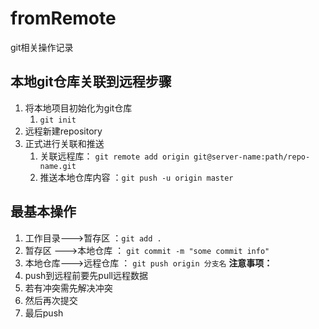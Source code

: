 # fromRemote
git相关操作记录    
    

## 本地git仓库关联到远程步骤
1. 将本地项目初始化为git仓库
	1. `git init`
2. 远程新建repository
3. 正式进行关联和推送
	1. 关联远程库： `git remote add origin git@server-name:path/repo-name.git`
	2. 推送本地仓库内容 ：`git push -u origin master`
    

## 最基本操作
1. 工作目录--->暂存区 ：`git add .`
2. 暂存区  --->本地仓库 ： `git commit -m "some commit info"`
3. 本地仓库--->远程仓库 ： `git push origin 分支名`
**注意事项：** 
1. push到远程前要先pull远程数据
2. 若有冲突需先解决冲突
3. 然后再次提交
4. 最后push


